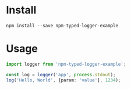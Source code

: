 # Install

`npm install --save npm-typed-logger-example`

# Usage

```ts
import logger from 'npm-typed-logger-example';

const log = logger('app', process.stdout);
log('Hello, World', {param: 'value'}, 1234);

```
